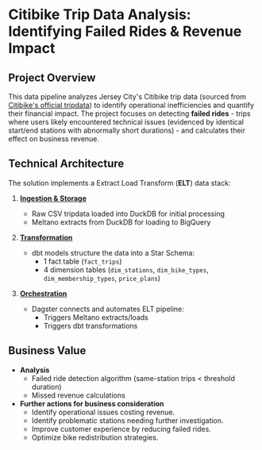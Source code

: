 # Citibike Trip Data Analysis: Identifying Failed Rides & Revenue Impact

## Project Overview
This data pipeline analyzes Jersey City's Citibike trip data (sourced from [Citibike's official tripdata](https://s3.amazonaws.com/tripdata/index.html)) to identify operational inefficiencies and quantify their financial impact. The project focuses on detecting **failed rides** - trips where users likely encountered technical issues (evidenced by identical start/end stations with abnormally short durations) - and calculates their effect on business revenue.

## Technical Architecture
The solution implements a Extract Load Transform (**ELT**) data stack:

1. **[Ingestion & Storage](./citibike-ingestion/README.md)**
   - Raw CSV tripdata loaded into DuckDB for initial processing
   - Meltano extracts from DuckDB for loading to BigQuery

1. **[Transformation](./citibike_dbt/README.md)**
   - dbt models structure the data into a Star Schema:
     - 1 fact table (`fact_trips`)
     - 4 dimension tables (`dim_stations`, `dim_bike_types`, `dim_membership_types`, `price_plans`)

1. **[Orchestration](./dagster_citibike/README.md)**
   - Dagster connects and automates ELT pipeline:
     - Triggers Meltano extracts/loads
     - Triggers dbt transformations

## Business Value
- **Analysis**
  - Failed ride detection algorithm (same-station trips < threshold duration)
  - Missed revenue calculations
- **Further actions for business consideration**
   - Identify operational issues costing revenue.
   - Identify problematic stations needing further investigation.
   - Improve customer experience by reducing failed rides.
   - Optimize bike redistribution strategies.
